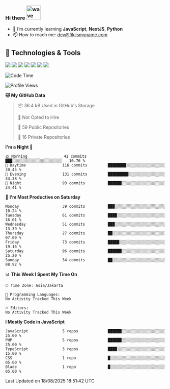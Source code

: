 ### Hi there <img src="https://i.ibb.co/q0Hx1KK/wave.gif" alt="wave" width="45px">

- 🌱 I’m currently learning **JavaScript**, **NextJS**, **Python**
- 📫 How to reach me: dev@fikiismyname.com

## 🔧 Technologies & Tools

![](https://img.shields.io/badge/OS-Linux-informational?style=flat&logo=linux&logoColor=white&color=2bbc8a)
![](https://img.shields.io/badge/OS-Windows-informational?style=flat&logo=windows&logoColor=white&color=2bbc8a)
![](https://img.shields.io/badge/OS-Android-informational?style=flat&logo=android&logoColor=white&color=2bbc8a)
![](https://img.shields.io/badge/Code-JavaScript-informational?style=flat&logo=javascript&logoColor=white&color=2bbc8a)
![](https://img.shields.io/badge/Code-Python-informational?style=flat&logo=python&logoColor=white&color=2bbc8a)
![](https://img.shields.io/badge/Code-Next-informational?style=flat&logo=next.js&logoColor=white&color=2bbc8a)
![](https://img.shields.io/badge/Shell-Bash-informational?style=flat&logo=gnu-bash&logoColor=white&color=2bbc8a)

<!--START_SECTION:waka-->
![Code Time](http://img.shields.io/badge/Code%20Time-129%20hrs%2053%20mins-blue)

![Profile Views](http://img.shields.io/badge/Profile%20Views-0-blue)

**🐱 My GitHub Data** 

> 📦 36.4 kB Used in GitHub's Storage 
 > 
> 🚫 Not Opted to Hire
 > 
> 📜 59 Public Repositories 
 > 
> 🔑 16 Private Repositories 
 > 
**I'm a Night 🦉** 

```text
🌞 Morning                41 commits          ███░░░░░░░░░░░░░░░░░░░░░░   10.76 % 
🌆 Daytime                116 commits         ████████░░░░░░░░░░░░░░░░░   30.45 % 
🌃 Evening                131 commits         █████████░░░░░░░░░░░░░░░░   34.38 % 
🌙 Night                  93 commits          ██████░░░░░░░░░░░░░░░░░░░   24.41 % 
```
📅 **I'm Most Productive on Saturday** 

```text
Monday                   39 commits          ███░░░░░░░░░░░░░░░░░░░░░░   10.24 % 
Tuesday                  61 commits          ████░░░░░░░░░░░░░░░░░░░░░   16.01 % 
Wednesday                51 commits          ███░░░░░░░░░░░░░░░░░░░░░░   13.39 % 
Thursday                 27 commits          ██░░░░░░░░░░░░░░░░░░░░░░░   07.09 % 
Friday                   73 commits          █████░░░░░░░░░░░░░░░░░░░░   19.16 % 
Saturday                 96 commits          ██████░░░░░░░░░░░░░░░░░░░   25.20 % 
Sunday                   34 commits          ██░░░░░░░░░░░░░░░░░░░░░░░   08.92 % 
```


📊 **This Week I Spent My Time On** 

```text
🕑︎ Time Zone: Asia/Jakarta

💬 Programming Languages: 
No Activity Tracked This Week

🔥 Editors: 
No Activity Tracked This Week
```

**I Mostly Code in JavaScript** 

```text
JavaScript               5 repos             ██████░░░░░░░░░░░░░░░░░░░   25.00 % 
PHP                      5 repos             ██████░░░░░░░░░░░░░░░░░░░   25.00 % 
TypeScript               3 repos             ████░░░░░░░░░░░░░░░░░░░░░   15.00 % 
CSS                      1 repo              █░░░░░░░░░░░░░░░░░░░░░░░░   05.00 % 
Blade                    1 repo              █░░░░░░░░░░░░░░░░░░░░░░░░   05.00 % 
```




 Last Updated on 18/08/2025 18:51:42 UTC
<!--END_SECTION:waka-->
